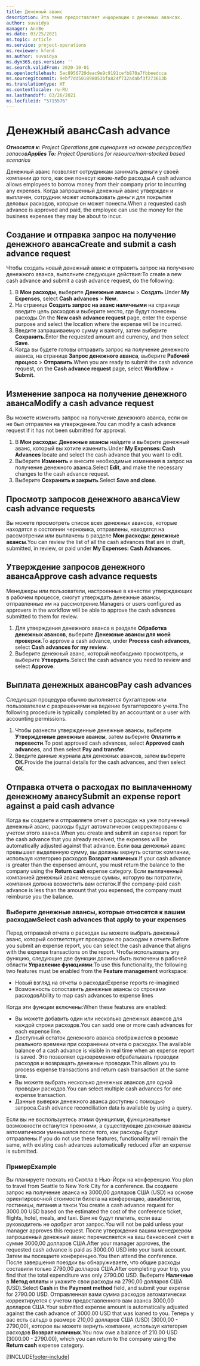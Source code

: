 ```yaml
---
title: Денежный аванс
description: Эта тема предоставляет информацию о денежных авансах.
author: suvaidya
manager: AnnBe
ms.date: 03/25/2021
ms.topic: article
ms.service: project-operations
ms.reviewer: kfend
ms.author: suvaidya
ms.dyn365.ops.version: ''
ms.search.validFrom: 2020-10-01
ms.openlocfilehash: 5ac8956720deac9e9c9191cefb870a7fbbeedcca
ms.sourcegitcommit: 9ebf7dd501898053bfa824f732adabf3f273613b
ms.translationtype: HT
ms.contentlocale: ru-RU
ms.lasthandoff: 03/26/2021
ms.locfileid: "5715576"
---
```

# <a name="cash-advance"></a><span data-ttu-id="b425c-103">Денежный аванс</span><span class="sxs-lookup"><span data-stu-id="b425c-103">Cash advance</span></span>

<span data-ttu-id="b425c-104">_**Относится к:** Project Operations для сценариев на основе ресурсов/без запасов_</span><span class="sxs-lookup"><span data-stu-id="b425c-104">_**Applies To:** Project Operations for resource/non-stocked based scenarios_</span></span>

<span data-ttu-id="b425c-105">Денежный аванс позволяет сотрудникам занимать деньги у своей компании до того, как они понесут какие-либо расходы.</span><span class="sxs-lookup"><span data-stu-id="b425c-105">A cash advance allows employees to borrow money from their company prior to incurring any expenses.</span></span> <span data-ttu-id="b425c-106">Когда запрошенный денежный аванс утвержден и выплачен, сотрудник может использовать деньги для покрытия деловых расходов, которые он может понести.</span><span class="sxs-lookup"><span data-stu-id="b425c-106">When a requested cash advance is approved and paid, the employee can use the money for the business expenses they may be about to incur.</span></span> 

## <a name="create-and-submit-a-cash-advance-request"></a><span data-ttu-id="b425c-107">Создание и отправка запрос на получение денежного аванса</span><span class="sxs-lookup"><span data-stu-id="b425c-107">Create and submit a cash advance request</span></span>
<span data-ttu-id="b425c-108">Чтобы создать новый денежный аванс и отправить запрос на получение денежного аванса, выполните следующие действия:</span><span class="sxs-lookup"><span data-stu-id="b425c-108">To create a new cash advance and submit a cash advance request, do the following:</span></span> 

1. <span data-ttu-id="b425c-109">В **Мои расходы**, выберите **Денежные авансы** > **Создать**.</span><span class="sxs-lookup"><span data-stu-id="b425c-109">Under **My Expenses**, select **Cash advances** > **New**.</span></span> 
2. <span data-ttu-id="b425c-110">На странице **Создать запрос на аванс наличными** на странице введите цель расходов и выберите место, где будут понесены расходы.</span><span class="sxs-lookup"><span data-stu-id="b425c-110">On the **New cash advance request** page, enter the expense purpose and select the location where the expense will be incurred.</span></span>
3. <span data-ttu-id="b425c-111">Введите запрашиваемую сумму и валюту, затем выберите **Сохранить**.</span><span class="sxs-lookup"><span data-stu-id="b425c-111">Enter the requested amount and currency, and then select **Save**.</span></span> 
4. <span data-ttu-id="b425c-112">Когда вы будете готовы отправить запрос на получение денежного аванса, на странице **Запрос денежного аванса**, выберите **Рабочий процесс** > **Отправить**.</span><span class="sxs-lookup"><span data-stu-id="b425c-112">When you are ready to submit the cash advance request, on the **Cash advance request** page, select **Workflow** > **Submit**.</span></span>

## <a name="modify-a-cash-advance-request"></a><span data-ttu-id="b425c-113">Изменение запроса на получение денежного аванса</span><span class="sxs-lookup"><span data-stu-id="b425c-113">Modify a cash advance request</span></span>

<span data-ttu-id="b425c-114">Вы можете изменить запрос на получение денежного аванса, если он не был отправлен на утверждение.</span><span class="sxs-lookup"><span data-stu-id="b425c-114">You can modify a cash advance request if it has not been submitted for approval.</span></span>

1. <span data-ttu-id="b425c-115">В **Мои расходы: Денежные авансы** найдите и выберите денежный аванс, который вы хотите изменить.</span><span class="sxs-lookup"><span data-stu-id="b425c-115">Under **My Expenses: Cash Advances** locate and select the cash advance that you want to edit.</span></span>
2. <span data-ttu-id="b425c-116">Выберите **Изменить** и внесите необходимые изменения в запрос на получение денежного аванса.</span><span class="sxs-lookup"><span data-stu-id="b425c-116">Select **Edit**, and make the necessary changes to the cash advance request.</span></span> 
3. <span data-ttu-id="b425c-117">Выберите **Сохранить и закрыть**.</span><span class="sxs-lookup"><span data-stu-id="b425c-117">Select **Save and close**.</span></span>


## <a name="view-cash-advance-requests"></a><span data-ttu-id="b425c-118">Просмотр запросов денежного аванса</span><span class="sxs-lookup"><span data-stu-id="b425c-118">View cash advance requests</span></span>
<span data-ttu-id="b425c-119">Вы можете просмотреть список всех денежных авансов, которые находятся в состоянии черновика, отправлены, находятся на рассмотрении или выплачены в разделе **Мои расходы: денежные авансы**.</span><span class="sxs-lookup"><span data-stu-id="b425c-119">You can review the list of all the cash advances that are in draft, submitted, in review, or paid under **My Expenses: Cash Advances**.</span></span> 

## <a name="approve-cash-advance-requests"></a><span data-ttu-id="b425c-120">Утверждение запросов денежного аванса</span><span class="sxs-lookup"><span data-stu-id="b425c-120">Approve cash advance requests</span></span>

<span data-ttu-id="b425c-121">Менеджеры или пользователи, настроенные в качестве утверждающих в рабочем процессе, смогут утверждать денежные авансы, отправленные им на рассмотрение.</span><span class="sxs-lookup"><span data-stu-id="b425c-121">Managers or users configured as approvers in the workflow will be able to approve the cash advances submitted to them for review.</span></span> 

1. <span data-ttu-id="b425c-122">Для утверждения денежного аванса в разделе **Обработка денежных авансов**, выберите **Денежные авансы для моей проверки**.</span><span class="sxs-lookup"><span data-stu-id="b425c-122">To approve a cash advance, under **Process cash advances**, select **Cash advances for my review**.</span></span>
2. <span data-ttu-id="b425c-123">Выберите денежный аванс, который необходимо просмотреть, и выберите **Утвердить**.</span><span class="sxs-lookup"><span data-stu-id="b425c-123">Select the cash advance you need to review and select **Approve**.</span></span>  

## <a name="pay-cash-advances"></a><span data-ttu-id="b425c-124">Выплата денежных авансов</span><span class="sxs-lookup"><span data-stu-id="b425c-124">Pay cash advances</span></span> 
<span data-ttu-id="b425c-125">Следующая процедура обычно выполняется бухгалтером или пользователем с разрешениями на ведение бухгалтерского учета.</span><span class="sxs-lookup"><span data-stu-id="b425c-125">The following procedure is typically completed by an accountant or a user with accounting permissions.</span></span>

1. <span data-ttu-id="b425c-126">Чтобы разнести утвержденные денежные авансы, выберите **Утвержденные денежные авансы**, затем выберите **Оплатить и перевести**.</span><span class="sxs-lookup"><span data-stu-id="b425c-126">To post approved cash advances, select **Approved cash advances**, and then select **Pay and transfer**.</span></span>  
2. <span data-ttu-id="b425c-127">Введите данные журнала для денежных авансов, затем выберите **ОК**.</span><span class="sxs-lookup"><span data-stu-id="b425c-127">Provide the journal details for the cash advances, and then select **OK**.</span></span> 

## <a name="submit-an-expense-report-against-a-paid-cash-advance"></a><span data-ttu-id="b425c-128">Отправка отчета о расходах по выплаченному денежному авансу</span><span class="sxs-lookup"><span data-stu-id="b425c-128">Submit an expense report against a paid cash advance</span></span> 

<span data-ttu-id="b425c-129">Когда вы создаете и отправляете отчет о расходах на уже полученный денежный аванс, расходы будут автоматически скорректированы с учетом этого аванса.</span><span class="sxs-lookup"><span data-stu-id="b425c-129">When you create and submit an expense report for the cash advance that you already received, the expenses will be automatically adjusted against that advance.</span></span> <span data-ttu-id="b425c-130">Если ваш денежный аванс превышает выделенную сумму, вы должны вернуть остаток компании, используя категорию расходов **Возврат наличных**.</span><span class="sxs-lookup"><span data-stu-id="b425c-130">If your cash advance is greater than the expensed amount, you must return the balance to the company using the **Return cash** expense category.</span></span> <span data-ttu-id="b425c-131">Если выплаченный компанией денежный аванс меньше суммы, которую вы потратили, компания должна возместить вам остаток.</span><span class="sxs-lookup"><span data-stu-id="b425c-131">If the company-paid cash advance is less than the amount that you expensed, the company must reimburse you the balance.</span></span> 

### <a name="select-cash-advances-that-apply-to-your-expenses"></a><span data-ttu-id="b425c-132">Выберите денежные авансы, которые относятся к вашим расходам</span><span class="sxs-lookup"><span data-stu-id="b425c-132">Select cash advances that apply to your expenses</span></span>
<span data-ttu-id="b425c-133">Перед отправкой отчета о расходах вы можете выбрать денежный аванс, который соответствует проводкам по расходам в отчете.</span><span class="sxs-lookup"><span data-stu-id="b425c-133">Before you submit an expense report, you can select the cash advance that aligns with the expense transactions on the report.</span></span> <span data-ttu-id="b425c-134">Чтобы использовать эту функцию, следующие две функции должны быть включены в рабочей области **Управление функциями**:</span><span class="sxs-lookup"><span data-stu-id="b425c-134">To use this functionality, the following two features must be enabled from the **Feature management** workspace:</span></span>

  - <span data-ttu-id="b425c-135">Новый взгляд на отчеты о расходах</span><span class="sxs-lookup"><span data-stu-id="b425c-135">Expense reports re-imagined</span></span>
  - <span data-ttu-id="b425c-136">Возможность сопоставить денежные авансы со строками расходов</span><span class="sxs-lookup"><span data-stu-id="b425c-136">Ability to map cash advances to expense lines</span></span>
 
 <span data-ttu-id="b425c-137">Когда эти функции включены:</span><span class="sxs-lookup"><span data-stu-id="b425c-137">When these features are enabled:</span></span>
 
  - <span data-ttu-id="b425c-138">Вы можете добавить один или несколько денежных авансов для каждой строки расходов.</span><span class="sxs-lookup"><span data-stu-id="b425c-138">You can sadd one or more cash advances for each expense line.</span></span>
  - <span data-ttu-id="b425c-139">Доступный остаток денежного аванса отображается в режиме реального времени при сохранении отчета о расходах.</span><span class="sxs-lookup"><span data-stu-id="b425c-139">The available balance of a cash advance is visible in real time when an expense report is saved.</span></span> <span data-ttu-id="b425c-140">Это позволяет одновременно обрабатывать проводки расходов и возвращать денежные проводки.</span><span class="sxs-lookup"><span data-stu-id="b425c-140">This allows you to process expense transactions and return cash transaction at the same time.</span></span>
  - <span data-ttu-id="b425c-141">Вы можете выбрать несколько денежных авансов для одной проводки расходов.</span><span class="sxs-lookup"><span data-stu-id="b425c-141">You can select multiple cash advances for one expense transaction.</span></span>
  - <span data-ttu-id="b425c-142">Данные выверки денежного аванса доступны с помощью запроса.</span><span class="sxs-lookup"><span data-stu-id="b425c-142">Cash advance reconciliation data is available by using a query.</span></span> 
 
<span data-ttu-id="b425c-143">Если вы не воспользуетесь этими функциями, функциональные возможности останутся прежними, а существующие денежные авансы автоматически уменьшатся после того, как расходы будут отправлены.</span><span class="sxs-lookup"><span data-stu-id="b425c-143">If you do not use these features, functionality will remain the same, with existing cash advances automatically reduced after an expense is submitted.</span></span>

### <a name="example"></a><span data-ttu-id="b425c-144">Пример</span><span class="sxs-lookup"><span data-stu-id="b425c-144">Example</span></span> 
<span data-ttu-id="b425c-145">Вы планируете поехать из Сиэтла в Нью-Йорк на конференцию.</span><span class="sxs-lookup"><span data-stu-id="b425c-145">You plan to travel from Seattle to New York City for a conference.</span></span> <span data-ttu-id="b425c-146">Вы создаете запрос на получение аванса на 3000,00 долларов США (USD) на основе ориентировочной стоимости билета на конференцию, авиабилетов, гостиницы, питания и такси.</span><span class="sxs-lookup"><span data-stu-id="b425c-146">You create a cash advance request for 3000.00 USD based on the estimated the cost of the conference ticket, flights, hotel, meals, and taxi.</span></span> <span data-ttu-id="b425c-147">Вам не будут платить, если ваш руководитель не одобрит этот запрос.</span><span class="sxs-lookup"><span data-stu-id="b425c-147">You will not be paid unless your manager approves this request.</span></span> <span data-ttu-id="b425c-148">После утверждения вашим менеджером запрошенный денежный аванс перечисляется на ваш банковский счет в сумме 3000,00 долларов США.</span><span class="sxs-lookup"><span data-stu-id="b425c-148">After your manager approves, the requested cash advance is paid as 3000.00 USD into your bank account.</span></span> <span data-ttu-id="b425c-149">Затем вы посещаете конференцию.</span><span class="sxs-lookup"><span data-stu-id="b425c-149">You then attend the conference.</span></span> <span data-ttu-id="b425c-150">После завершения поездки вы обнаруживаете, что общие расходы составили только 2790,00 долларов США.</span><span class="sxs-lookup"><span data-stu-id="b425c-150">After completing your trip, you find that the total expenditure was only 2790.00 USD.</span></span> <span data-ttu-id="b425c-151">Выберите **Наличные** в **Метод оплаты** и укажите свои расходы на 2790,00 долларов США (USD).</span><span class="sxs-lookup"><span data-stu-id="b425c-151">Select **Cash** in the **Payment method** field, and submit your expense for 2790.00 USD.</span></span> <span data-ttu-id="b425c-152">Отправленная вами сумма расходов автоматически корректируется с учетом предоставленного вам аванса 3000,00 долларов США.</span><span class="sxs-lookup"><span data-stu-id="b425c-152">Your submitted expense amount is automatically adjusted against the cash advance of 3000.00 USD that was loaned to you.</span></span> <span data-ttu-id="b425c-153">Теперь у вас есть сальдо в размере 210,00 долларов США (USD) (3000,00 - 2790,00), которое вы можете вернуть компании, используя категория расходов **Возврат наличных**.</span><span class="sxs-lookup"><span data-stu-id="b425c-153">You now owe a balance of 210.00 USD (3000.00 - 2790.00), which you can return to the company using the **Return cash** expense category.</span></span>



[!INCLUDE[footer-include](../includes/footer-banner.md)]
